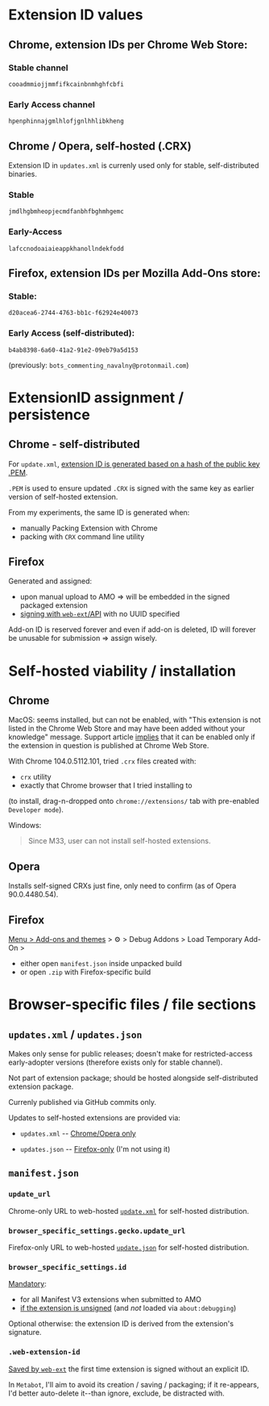 # Extension ID values

## Chrome, extension IDs per Chrome Web Store:

### Stable channel
`cooadmmiojjmmfifkcainbnmhghfcbfi`

### Early Access channel
`hpenphinnajgmlhlofjgnlhhlibkheng`


## Chrome / Opera, self-hosted (.CRX)
Extension ID in `updates.xml` is currenly used only for stable, self-distributed binaries.


### Stable
`jmdlhgbmheopjecmdfanbhfbghmhgemc`


### Early-Access
`lafccnodoaiaieappkhanollndekfodd`


## Firefox, extension IDs per Mozilla Add-Ons store:

### Stable:
`d20acea6-2744-4763-bb1c-f62924e40073`

### Early Access (self-distributed):
`b4ab8398-6a60-41a2-91e2-09eb79a5d153`

(previously: `bots_commenting_navalny@protonmail.com`)


# ExtensionID assignment / persistence

## Chrome - self-distributed
For `update.xml`, [extension ID is generated based on a hash of the public key .PEM](https://developer.chrome.com/docs/apps/autoupdate/#:~:text=The%20extension%20or%20app%20ID%2C%20generated%20based%20on%20a%20hash%20of%20the%20public%20key).


`.PEM` is used to ensure updated `.CRX` is signed with the same key as earlier version of self-hosted extension.

From my experiments, the same ID is generated when:
- manually Packing Extension with Chrome
- packing with `CRX` command line utility


## Firefox
Generated and assigned:
- upon manual upload to AMO => will be embedded in the signed packaged extension 
- [signing with `web-ext`/API](https://addons-server.readthedocs.io/en/latest/topics/api/signing.html#uploading-without-an-id) with no UUID specified



Add-on ID is reserved forever and even if add-on is deleted, ID will forever be unusable for submission => assign wisely.



# Self-hosted viability / installation
## Chrome
MacOS: seems installed, but can not be enabled, with "This extension is not listed in the Chrome Web Store and may have been added without your knowledge" message. Support article [implies](https://support.google.com/chrome_webstore/answer/2811969#:~:text=if%20you%20already%20have%20it%20installed%2C%20to%20manually%20re%2Denable%20it%20from%20your%20list%20of%20extensions) that it can be enabled only if the extension in question is published at Chrome Web Store.

With Chrome 104.0.5112.101, tried `.crx` files created with:

- `crx` utility
- exactly that Chrome browser that I tried installing to

(to install, drag-n-dropped onto `chrome://extensions/` tab with pre-enabled `Developer mode`). 


Windows:
> Since M33, user can not install self-hosted extensions.

## Opera
Installs self-signed CRXs just fine, only need to confirm (as of Opera 90.0.4480.54).

## Firefox
[Menu > Add-ons and themes](about:addons) > ️⚙ > Debug Addons > Load Temporary Add-On >
  - either open `manifest.json` inside unpacked build
  - or open `.zip` with Firefox-specific build

# Browser-specific files / file sections

## `updates.xml` / `updates.json`


Makes only sense for public releases; doesn't make for restricted-access early-adopter versions (therefore exists only for stable channel).

Not part of extension package; should be hosted alongside self-distributed extension package.

Currenly published via GitHub commits only.

Updates to self-hosted extensions are provided via:

- `updates.xml` -- [Chrome/Opera only](https://developer.chrome.com/docs/apps/autoupdate/#update_manifest)

- `updates.json` -- [Firefox-only](https://extensionworkshop.com/documentation/manage/updating-your-extension/) (I'm not using it)


## `manifest.json`
### `update_url`
Chrome-only URL to web-hosted [`update.xml`]((https://developer.chrome.com/docs/apps/autoupdate/#update_manifest)
) for self-hosted distribution.

### `browser_specific_settings.gecko.update_url`
Firefox-only URL to web-hosted [`update.json`]((https://extensionworkshop.com/documentation/manage/updating-your-extension/)) for self-hosted distribution.


### `browser_specific_settings.id`

[Mandatory](https://extensionworkshop.com/documentation/develop/extensions-and-the-add-on-id/#when-do-you-need-an-add-on-id):
- for all Manifest V3 extensions when submitted to AMO
- [if the extension is unsigned](https://developer.mozilla.org/en-US/docs/Mozilla/Add-ons/WebExtensions/manifest.json/browser_specific_settings#firefox_gecko_properties) (and _not_ loaded via `about:debugging`)

Optional otherwise: the extension ID is derived from the extension's signature.


### `.web-extension-id`
[Saved by `web-ext`](https://extensionworkshop.com/documentation/develop/getting-started-with-web-ext/#:~:text=Signing%20extensions%20without%20an%20explicit%20ID) the first time extension is signed without an explicit ID.

In `Metabot`, I'll aim to avoid its creation / saving / packaging; if it re-appears, I'd better auto-delete it--than ignore, exclude, be distracted with.
